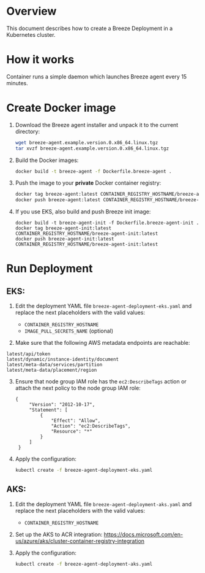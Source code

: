 # Overview

This document describes how to create a Breeze Deployment in a Kubernetes cluster.

# How it works

Container runs a simple daemon which launches Breeze agent every 15 minutes.

# Create Docker image

1. Download the Breeze agent installer and unpack it to the current directory:

    ```bash
    wget breeze-agent.example.version.0.x86_64.linux.tgz
    tar xvzf breeze-agent.example.version.0.x86_64.linux.tgz
    ```

1. Build the Docker images:

    ```bash
    docker build -t breeze-agent -f Dockerfile.breeze-agent .
    ```

1. Push the image to your **private** Docker container registry:

    ```bash
    docker tag breeze-agent:latest CONTAINER_REGISTRY_HOSTNAME/breeze-agent:latest
    docker push breeze-agent:latest CONTAINER_REGISTRY_HOSTNAME/breeze-agent:latest
    ```

1. If you use EKS, also build and push Breeze init image:

    ```
    docker build -t breeze-agent-init -f Dockerfile.breeze-agent-init .
    docker tag breeze-agent-init:latest CONTAINER_REGISTRY_HOSTNAME/breeze-agent-init:latest
    docker push breeze-agent-init:latest CONTAINER_REGISTRY_HOSTNAME/breeze-agent-init:latest
    
    ```

# Run Deployment

## EKS:
1. Edit the deployment YAML file `breeze-agent-deployment-eks.yaml` and replace the next placeholders with the valid values:

    * `CONTAINER_REGISTRY_HOSTNAME`
    * `IMAGE_PULL_SECRETS_NAME` (optional)

2. Make sure that the following AWS metadata endpoints are reachable:
```
latest/api/token
latest/dynamic/instance-identity/document
latest/meta-data/services/partition
latest/meta-data/placement/region
```

3. Ensure that node group IAM role has the `ec2:DescribeTags` action or attach the next policy to the node group IAM role:

   ```
   {
        "Version": "2012-10-17",
        "Statement": [
            {
                "Effect": "Allow",
                "Action": "ec2:DescribeTags",
                "Resource": "*"
            }
        ]
    }
    ```

4. Apply the configuration:

    ```bash
    kubectl create -f breeze-agent-deployment-eks.yaml
    ```
## AKS:
1. Edit the deployment YAML file `breeze-agent-deployment-aks.yaml` and replace the next placeholders with the valid values:

    * `CONTAINER_REGISTRY_HOSTNAME`

2. Set up the AKS to ACR integration:
https://docs.microsoft.com/en-us/azure/aks/cluster-container-registry-integration

3. Apply the configuration:

    ```bash
    kubectl create -f breeze-agent-deployment-aks.yaml
    ```

